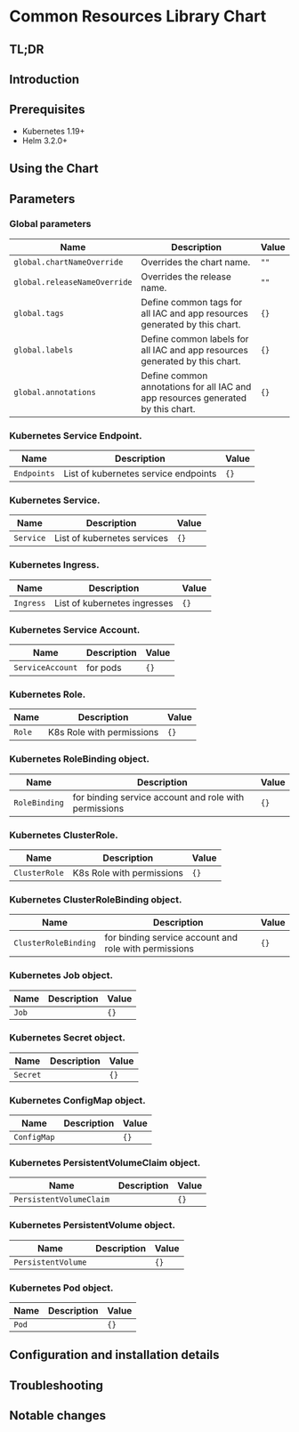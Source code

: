 <!--- app-name: Apache -->

# Common Resources Library Chart

## TL;DR

## Introduction

## Prerequisites

- Kubernetes 1.19+
- Helm 3.2.0+

## Using the Chart

## Parameters

### Global parameters

| Name                         | Description                                                                      | Value |
| ---------------------------- | -------------------------------------------------------------------------------- | ----- |
| `global.chartNameOverride`   | Overrides the chart name.                                                        | `""`  |
| `global.releaseNameOverride` | Overrides the release name.                                                      | `""`  |
| `global.tags`                | Define common tags for all IAC and app resources generated by this chart.        | `{}`  |
| `global.labels`              | Define common labels for all IAC and app resources generated by this chart.      | `{}`  |
| `global.annotations`         | Define common annotations for all IAC and app resources generated by this chart. | `{}`  |


### Kubernetes Service Endpoint.

| Name        | Description                          | Value |
| ----------- | ------------------------------------ | ----- |
| `Endpoints` | List of kubernetes service endpoints | `{}`  |


### Kubernetes Service.

| Name      | Description                 | Value |
| --------- | --------------------------- | ----- |
| `Service` | List of kubernetes services | `{}`  |


### Kubernetes Ingress.

| Name      | Description                  | Value |
| --------- | ---------------------------- | ----- |
| `Ingress` | List of kubernetes ingresses | `{}`  |


### Kubernetes Service Account.

| Name             | Description | Value |
| ---------------- | ----------- | ----- |
| `ServiceAccount` | for pods    | `{}`  |


### Kubernetes Role.

| Name   | Description               | Value |
| ------ | ------------------------- | ----- |
| `Role` | K8s Role with permissions | `{}`  |


### Kubernetes RoleBinding object.

| Name          | Description                                           | Value |
| ------------- | ----------------------------------------------------- | ----- |
| `RoleBinding` | for binding service account and role with permissions | `{}`  |


### Kubernetes ClusterRole.

| Name          | Description               | Value |
| ------------- | ------------------------- | ----- |
| `ClusterRole` | K8s Role with permissions | `{}`  |


### Kubernetes ClusterRoleBinding object.

| Name                 | Description                                           | Value |
| -------------------- | ----------------------------------------------------- | ----- |
| `ClusterRoleBinding` | for binding service account and role with permissions | `{}`  |


### Kubernetes Job object.

| Name  | Description | Value |
| ----- | ----------- | ----- |
| `Job` |             | `{}`  |


### Kubernetes Secret object.

| Name     | Description | Value |
| -------- | ----------- | ----- |
| `Secret` |             | `{}`  |


### Kubernetes ConfigMap object.

| Name        | Description | Value |
| ----------- | ----------- | ----- |
| `ConfigMap` |             | `{}`  |


### Kubernetes PersistentVolumeClaim object.

| Name                    | Description | Value |
| ----------------------- | ----------- | ----- |
| `PersistentVolumeClaim` |             | `{}`  |


### Kubernetes PersistentVolume object.

| Name               | Description | Value |
| ------------------ | ----------- | ----- |
| `PersistentVolume` |             | `{}`  |


### Kubernetes Pod object.

| Name  | Description | Value |
| ----- | ----------- | ----- |
| `Pod` |             | `{}`  |


## Configuration and installation details


## Troubleshooting


## Notable changes
